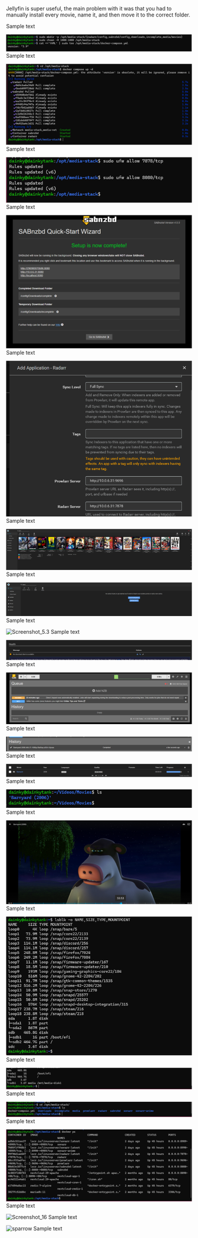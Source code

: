 Jellyfin is super useful, the main problem with it was that you had to manually install every movie, name it, and then move it to the correct folder. 





Sample text

![Screenshot_1](Photos/Screenshot_1.png)
Sample text

![Screenshot_2](Photos/Screenshot_2.png)
Sample text

![Screenshot_3](Photos/Screenshot_3.png)
Sample text

![Screenshot_4](Photos/Screenshot_4.png)
Sample text

![Screenshot_5](Photos/Screenshot_5.png)
Sample text

![Screenshot_5.1](Photos/Screenshot_5.1.png)
Sample text

![Screenshot_5.2](Photos/Screenshot_5.2.png)
Sample text

![Screenshot_5.3](Photos/Screenshot_5.3.png)
Sample text

![Screenshot_6](Photos/Screenshot_6.png)
Sample text

![Screenshot_7](Photos/Screenshot_7.png)
Sample text

![Screenshot_8](Photos/Screenshot_8.png)
Sample text

![Screenshot_9](Photos/Screenshot_9.png)
Sample text

![Screenshot_10](Photos/Screenshot_10.png)
Sample text

![Screenshot_11](Photos/Screenshot_11.png)
Sample text

![Screenshot_12](Photos/Screenshot_12.png)
Sample text

![Screenshot_13](Photos/Screenshot_13.png)
Sample text

![Screenshot_14](Photos/Screenshot_14.png)
Sample text

![Screenshot_15](Photos/Screenshot_15.png)
Sample text

![Screenshot_16](Photos/Screenshot_16.png)
Sample text

![sparrow](Photos/sparrow.jpg)
Sample text

